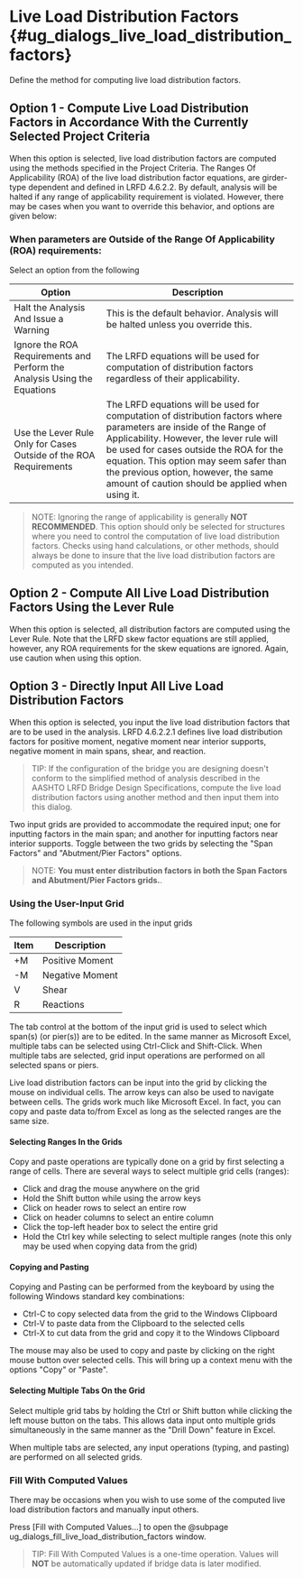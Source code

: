 Live Load Distribution Factors {#ug_dialogs_live_load_distribution_factors}
==============================================

Define the method for computing live load distribution factors.

Option 1 - Compute Live Load Distribution Factors in Accordance With the Currently Selected Project Criteria
--------------------------------------------------------------------------------------------------------------
When this option is selected, live load distribution factors are computed using the methods specified in the Project Criteria. The Ranges Of Applicability (ROA) of the live load distribution factor equations, are girder-type dependent and defined in LRFD 4.6.2.2. By default, analysis will be halted if any range of applicability requirement is violated. However, there may be cases when you want to override this behavior, and options are given below:

### When parameters are Outside of the Range Of Applicability (ROA) requirements:
Select an option from the following

Option | Description
-------|-----------
Halt the Analysis And Issue a Warning | This is the default behavior. Analysis will be halted unless you override this.
Ignore the ROA Requirements and Perform the Analysis Using the Equations | The LRFD equations will be used for computation of distribution factors regardless of their applicability.
Use the Lever Rule Only for Cases Outside of the ROA Requirements | The LRFD equations will be used for computation of distribution factors where parameters are inside of the Range of Applicability. However, the lever rule will be used for cases outside the ROA for the equation. This option may seem safer than the previous option, however, the same amount of caution should be applied when using it.

> NOTE: Ignoring the range of applicability is generally **NOT RECOMMENDED**. This option should only be selected for structures where you need to control the computation of live load distribution factors. Checks using hand calculations, or other methods, should always be done to insure that the live load distribution factors are computed as you intended.

Option 2 - Compute All Live Load Distribution Factors Using the Lever Rule
---------------------------------------------------------------------------
When this option is selected, all distribution factors are computed using the Lever Rule. Note that the LRFD skew factor equations are still applied, however, any ROA requirements for the skew equations are ignored. Again, use caution when using this option.

Option 3 - Directly Input All Live Load Distribution Factors
--------------------------------------------------------------
When this option is selected, you input the live load distribution factors that are to be used in the analysis. LRFD 4.6.2.2.1 defines live load distribution factors for positive moment, negative moment near interior supports, negative moment in main spans, shear, and reaction. 

> TIP: If the configuration of the bridge you are designing doesn't conform to the simplified method of analysis described in the AASHTO LRFD Bridge Design Specifications, compute the live load distribution factors using another method and then input them into this dialog.

Two input grids are provided to accommodate the required input; one for inputting factors in the main span; and another for inputting factors near interior supports. Toggle between the two grids by selecting the "Span Factors" and "Abutment/Pier Factors" options.

> NOTE: **You must enter distribution factors in both the Span Factors and Abutment/Pier Factors grids.**.

### Using the User-Input Grid ###
The following symbols are used in the input grids

Item | Description
-----|---------
+M | Positive Moment
-M | Negative Moment
V | Shear
R | Reactions
 

The tab control at the bottom of the input grid is used to select which span(s) (or pier(s)) are to be edited. In the same manner as Microsoft Excel, multiple tabs can be selected using Ctrl-Click and Shift-Click. When multiple tabs are selected, grid input operations are performed on all selected spans or piers.

Live load distribution factors can be input into the grid by clicking the mouse on individual cells. The arrow keys can also be used to navigate between cells. The grids work much like Microsoft Excel. In fact, you can copy and paste data to/from Excel as long as the selected ranges are the same size.

#### Selecting Ranges In the Grids ####
Copy and paste operations are typically done on a grid by first selecting a range of cells. There are several ways to select multiple grid cells (ranges):
* Click and drag the mouse anywhere on the grid
* Hold the Shift button while using the arrow keys
* Click on header rows to select an entire row
* Click on header columns to select an entire column
* Click the top-left header box to select the entire grid
* Hold the Ctrl key while selecting to select multiple ranges (note this only may be used when copying data from the grid)

#### Copying and Pasting  ####
Copying and Pasting can be performed from the keyboard by using the following Windows standard key combinations:
* Ctrl-C to copy selected data from the grid to the Windows Clipboard
* Ctrl-V to paste data from the Clipboard to the selected cells
* Ctrl-X to cut data from the grid and copy it to the Windows Clipboard

The mouse may also be used to copy and paste by clicking on the right mouse button over selected cells. This will bring up a context menu with the options "Copy" or "Paste".

#### Selecting Multiple Tabs On the Grid ####
Select multiple grid tabs by holding the Ctrl or Shift button while clicking the left mouse button on the tabs. This allows data input onto multiple grids simultaneously in the same manner as the "Drill Down" feature in Excel.

When multiple tabs are selected, any input operations (typing, and pasting) are performed on all selected grids.

### Fill With Computed Values ###
There may be occasions when you wish to use some of the computed live load distribution factors and manually input others. 
 
Press [Fill with Computed Values...] to open the @subpage ug_dialogs_fill_live_load_distribution_factors window.

> TIP: Fill With Computed Values is a one-time operation. Values will **NOT** be automatically updated if bridge data is later modified.
